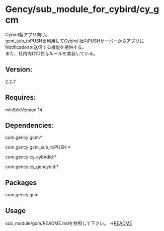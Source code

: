
# Gency/sub_module_for_cybird/cy_gcm
Cybird製アプリ向け。  
gcm_sub_toPUSHを利用してCybird 社内PUSHサーバーからアプリにNotificationを送信する機能を提供する。  
また、社内向けID付与ルールを実装している。

## Version:
 2.2.7


## Requires:
 minSdkVersion 14


## Dependencies:
 com.gency:gcm:*

 com.gency:gcm_sub_toPUSH:*

 com.gency:cy_cybirdid:*

 com.gency:cy_gencydid:*



## Packages
 com.gency.gcm


## Usage
sub_module/gcm/README.mdを参照して下さい。
→[README](../../sub_module/gcm/README.md)  
